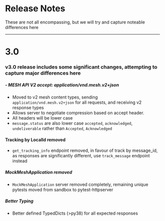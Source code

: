 Release Notes
=============

These are not all encompassing, but we will try and capture noteable differences here 

----
# 3.0
### v3.0 release includes some significant changes, attempting to capture major differences here


##### - MESH API V2 accept: application/vnd.mesh.v2+json
- Moved to v2 mesh content types, sending `application/vnd.mesh.v2+json` for all requests, and receiving v2 response types
- Allows server to negotiate compression based on accept header.
- All headers will be lower case
- `message.status` are also lower case `accepted`, `acknowledged`, `undeliverable` rather than `Accepted`, `Acknowledged` 


#### Tracking by LocalId removed
- `get_tracking_info` endpoint removed, in favour of track by message_id, as responses are significantly different, use `track_message` endpoint instead


#####  MockMeshApplication removed
- `MockMeshApplication` server removed completely, remaining unique pytests moved from sandbox to pytest-httpserver

#####  Better Typing
- Better defined TypedDicts (>py38) for all expected responses
